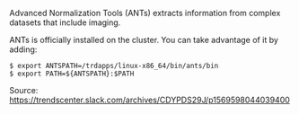 Advanced Normalization Tools (ANTs) extracts information from complex
datasets that include imaging.

ANTs is officially installed on the cluster. You can take advantage of
it by adding:

`$ export ANTSPATH=/trdapps/linux-x86_64/bin/ants/bin`
`$ export PATH=${ANTSPATH}:$PATH`

Source:
<https://trendscenter.slack.com/archives/CDYPDS29J/p1569598044039400>